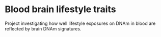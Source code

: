 # Blood brain lifestyle traits 

Project investigating how well lifestyle exposures on DNAm in blood are reflected by brain DNAm signatures. 